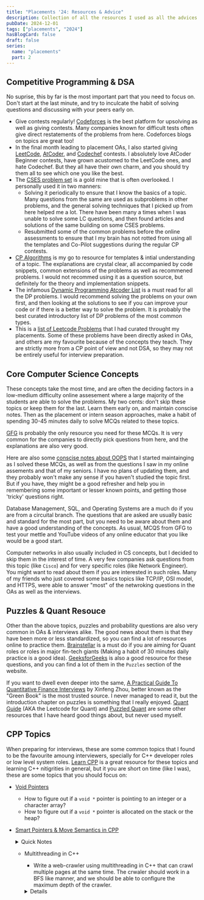 ```yaml
---
title: "Placements '24: Resources & Advice"
description: Collection of all the resources I used as all the advices that worked the best for me.
pubDate: 2024-12-01
tags: ["placements", "2024"]
hasBlogCard: false
draft: false
series:
  name: "placements"
  part: 2
---
```


## Competitive Programming & DSA

No suprise, this by far is the most important part that you need to focus on. Don't start at the last minute, and try to inculcate the habit of solving questions and discussing with your peers early on.

- Give contests regularly! [Codeforces](https://codeforces.com/) is the best platform for upsolving as well as giving contests. Many companies known for difficult tests often give direct restatements of the problems from here. Codeforces blogs on topics are great too!
- In the final month leading to placement OAs, I also started giving [LeetCode](https://leetcode.com/), [AtCoder](https://atcoder.jp/), and [Codechef](www.codechef.com) contests. I absolutely love AtCoder Beginner contests, have grown acustomed to the LeetCode ones, and hate Codechef. But they all have their own charm, and you should try them all to see which one you like the best.
- The [CSES problem set](https://cses.fi/) is a gold mine that is often overlooked. I personally used it in two manners:
  - Solving it periodically to ensure that I know the basics of a topic. Many questions from the same are used as subproblems in other problems, and the general solving techniques that I picked up from here helped me a lot. There have been many a times when I was unable to solve some LC questions, and then found articles and solutions of the same building on some CSES problems.
  - Resubmitted some of the common problems before the online assessments to ensure that I my brain has not rotted from using all the templates and Co-Pilot suggestions during the regular CP contests.
- [CP Algorithms](https://cp-algorithms.com/) is my go to resource for templates & intial understanding of a topic. The explanations are crystal clear, all accompanied by code snippets, common extensions of the problems as well as recommened problems. I would not recommed using it as a question source, but definitely for the theory and implementation snippets.
- The infamous [Dynamic Programming Atcoder List](https://atcoder.jp/contests/dp/tasks) is a must read for all the DP problems. I would recommend solving the problems on your own first, and then looking at the solutions to see if you can improve your code or if there is a better way to solve the problem. It is probably the best curated introductory list of DP problems of the most common types.
- This is a [list of Leetcode Problems](https://leetcode.com/problem-list/an5azr1i/) that I had curated throught my placements. Some of these problems have been directly asked in OAs, and others are my favourite because of the concepts they teach. They are strictly more from a CP point of view and not DSA, so they may not be entirely useful for interview preparation.

## Core Computer Science Concepts

These concepts take the most time, and are often the deciding factors in a low-medium difficulty online assesement where a large majority of the students are able to solve the problems. My two cents: don't skip these topics or keep them for the last. Learn them early on, and maintain conscise notes. Then as the placement or intern season approaches, make a habit of spending 30-45 minutes daily to solve MCQs related to these topics.

[GFG](https://www.geeksforgeeks.org/) is probably the only resource you need for these MCQs. It is very common for the companies to directly pick questions from here, and the explanations are also very good.

Here are also some [conscise notes about OOPS](../../../blog/placements/OOPS.pdf) that I started maintainging as I solved these MCQs, as well as from the questions I saw in my online assements and that of my seniors. I have no plans of updating them, and they probably won't make any sense if you haven't studied the topic first. But if you have, they might be a good refresher and help you in remembering some important or lesser known points, and getting those 'tricky' questions right.

Database Management, SQL, and Operating Systems are a much do if you are from a circuital branch. The questions that are asked are usually basic and standard for the most part, but you need to be aware about them and have a good understanding of the concepts. As usual, MCQS from GFG to test your mettle and YouTube videos of any online educator that you like would be a good start.

Computer networks in also usually included in CS concepts, but I decided to skip them in the interest of time. A very few companies ask questions from this topic (like `Cisco`) and for very specific roles (like Network Engineer). You might want to read about them if you are interested in such roles. Many of my friends who just covered some basics topics like TCP/IP, OSI model, and HTTPS, were able to answer "most" of the netwroking questions in the OAs as well as the interviews.

## Puzzles & Quant Resouce

Other than the above topics, puzzles and probability questions are also very common in OAs & interviews alike. The good news about them is that they have been more or less standardized, so you can find a lot of resources online to practice them. [Brainstellar](https://brainstellar.com/) is a must do if you are aiming for Quant roles or roles in major fin-tech giants (Making a habit of 30 minutes daily practice is a good idea). [GeeksforGeeks](https://www.geeksforgeeks.org/) is also a good resource for these questions, and you can find a lot of them in the `Puzzles` section of the website.

If you want to dwell even deeper into the same, [A Practical Guide To Quantitative Finance Interviews]() by Xinfeng Zhou, better known as the "Green Book" is the most trusted source. I never managed to read it, but the introduction chapter on puzzles is something that I really enjoyed. [Quant Guide](https://www.quantguide.io/) (AKA the Leetcode for Quant) and [Puzzled Quant](https://www.puzzledquant.com/) are some other resources that I have heard good things about, but never used myself.

## CPP Topics

When preparing for interviews, these are some common topics that I found to be the favourite amoung interviewers, specially for C++ developer roles or low level system roles. [Learn CPP](https://www.learncpp.com/) is a great resource for these topics and learning C++ nitigrities in general, but it you are short on time (like I was), these are some topics that you should focus on:

- [Void Pointers](https://www.learncpp.com/cpp-tutorial/void-pointers/)

  - How to figure out if a `void *` pointer is pointing to an integer or a character array?
  - How to figure out if a `void *` pointer is allocated on the stack or the heap?

- [Smart Pointers & Move Semantics in CPP](https://www.learncpp.com/cpp-tutorial/introduction-to-smart-pointers-move-semantics/)

  <details>
  <summary>Quick Notes</summary>

  - How do these work under the hood and why do we need them?

    We need smart pointers because raw pointers are error prone and can lead to memory leaks. Smart pointers are objects that manage the memory of a pointer, and automatically free the memory when the object goes out of scope. They are also exception safe, and can be used in containers and classes.

  - `std::unique_ptr`

    - Allocated on the stack, and eventually calls `delete` on the pointer when it goes out of the scope.
    - The copy assignment operator and the copy constructor are deleted, and thus it can't be copied. You need to use `std::move` to transfer the ownership of the pointer.
    - Smart enough to differentiate between scalar delete or array delete, but is advised to use with `std::vector` or `std::array` instead of raw arrays.
    - Use `std::make_unqiue` to create a `std::unique_ptr` instead of using `new` directly. It calls the constructor of the object and returns a `std::unique_ptr` to the object. This can lead to better exception safety and is more readable.

  - `std::shared_ptr`

    - Keeps track of how many `std::shared_ptr` are pointing to the same object, and deletes the object when the last `std::shared_ptr` goes out of scope.
    - Always make a copy of an existing `std::shared_ptr` if you need more than one `std::shared_ptr` pointing to the same resource, otherwise each of them might think that it the sole owner, and drop the memory when it goes out of scope.
    - `std::make_shared` is also available, and is recommended to use instead of `new` for the same reasons as `std::make_unique`.
    - Internally, it uses a control block to keep track of the number of `std::shared_ptr` pointing to the same resource, and the resource itself. The control block is allocated on the heap, and the resource is allocated on the heap as well.

  - `std::weak_ptr`

  - Difference between references and pointers in C++. When to use which and how they affect the safety as well as the usability of the code?

  </details>

  - Multithreading in C++

    - Write a web-crawler using multithreading in C++ that can crawl multiple pages at the same time. The crwaler should work in a BFS like manner, and we should be able to configure the maximum depth of the crawler.

    <details>

    We have assumed the existence of a `HtmlParser` class that has a method `getUrls` that returns a list of URLs on the page. The `crawl` method should return a list of all the URLs that the crawler has visited.

    ```cpp showLineNumbers
    class Solution
    {
    public:
        vector<string> crawl(string startUrl, HtmlParser htmlParser, int maxDepth = 100)
        {
            unordered_set<string> seen{startUrl};
            string hostname = getHostname(startUrl);

            // Store the URL and its depth in the queue
            queue<pair<string, int>> q;
            q.push({startUrl, 0});

            vector<thread> threads;
            mutex mtx; // Mutex to guard seen and q
            condition_variable cv;

            // Worker function which continuously fetches URLs from the queue and processes them
            // Each worker DOES NOT process one complete depth as it may not be optimal
            auto worker = [&]()
            {
                while (true)
                {
                    pair<string, int> current;

                    {
                        unique_lock<mutex> lock(mtx); // Need deferred lock to use cv.wait_for
                        // cv.wait_for is used to avoid spurious wakeups
                        cv.wait_for(lock, 30ms, [&]()
                                    { return !q.empty(); });

                        // Kill the worker if the queue is empty
                        if (q.empty())
                            return;

                        current = q.front();
                        q.pop();
                    }

                    // Parse the URL
                    string url = current.first;
                    int depth = current.second;

                    if (depth >= maxDepth)
                        continue;

                    vector<string> urls = htmlParser.getUrls(url);

                    for (const auto &nextUrl : urls)
                    {
                        // Check if URL is within the same domain
                        if (nextUrl.find(hostname) != string::npos)
                        {
                            lock_guard<mutex> lock(mtx);
                            if (seen.insert(nextUrl).second)
                            {
                                q.push({nextUrl, depth + 1});
                                cv.notify_all();
                            }
                        }
                    }
                }
            };

            // Get the number of hardware threads and create that many threads
            for (int i = 0; i < thread::hardware_concurrency(); ++i)
                threads.emplace_back(worker);

            for (auto &t : threads)
                t.join();

            return {seen.begin(), seen.end()};
        }

    private:
        // Extract hostname from the URL
        // URL is assumed to be of the form "http://hostname/..."
        string getHostname(const string &url)
        {
            return url.substr(0, url.find('/', 7));
        }
    };
    ```

    </details>
